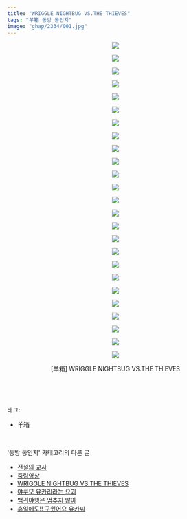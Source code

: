 ```yaml
---
title: "WRIGGLE NIGHTBUG VS.THE THIEVES"
tags: "羊箱 동방_동인지"
image: "ghap/2334/001.jpg"
---
```

<div class="article">
<p style="text-align: center; clear: none; float: none;"><img src="{{ site.nasurl }}/ghap/2334/001.jpg"/></p>
<p style="text-align: center; clear: none; float: none;"><img src="{{ site.nasurl }}/ghap/2334/002.jpg"/></p>
<p style="text-align: center; clear: none; float: none;"><img src="{{ site.nasurl }}/ghap/2334/003.jpg"/></p>
<p style="text-align: center; clear: none; float: none;"><img src="{{ site.nasurl }}/ghap/2334/004.jpg"/></p>
<p style="text-align: center; clear: none; float: none;"><img src="{{ site.nasurl }}/ghap/2334/005.jpg"/></p>
<p style="text-align: center; clear: none; float: none;"><img src="{{ site.nasurl }}/ghap/2334/006.jpg"/></p>
<p style="text-align: center; clear: none; float: none;"><img src="{{ site.nasurl }}/ghap/2334/007.jpg"/></p>
<p style="text-align: center; clear: none; float: none;"><img src="{{ site.nasurl }}/ghap/2334/008.jpg"/></p>
<p style="text-align: center; clear: none; float: none;"><img src="{{ site.nasurl }}/ghap/2334/009.jpg"/></p>
<p style="text-align: center; clear: none; float: none;"><img src="{{ site.nasurl }}/ghap/2334/010.jpg"/></p>
<p style="text-align: center; clear: none; float: none;"><img src="{{ site.nasurl }}/ghap/2334/011.jpg"/></p>
<p style="text-align: center; clear: none; float: none;"><img src="{{ site.nasurl }}/ghap/2334/012.jpg"/></p>
<p style="text-align: center; clear: none; float: none;"><img src="{{ site.nasurl }}/ghap/2334/013.jpg"/></p>
<p style="text-align: center; clear: none; float: none;"><img src="{{ site.nasurl }}/ghap/2334/014.jpg"/></p>
<p style="text-align: center; clear: none; float: none;"><img src="{{ site.nasurl }}/ghap/2334/015.jpg"/></p>
<p style="text-align: center; clear: none; float: none;"><img src="{{ site.nasurl }}/ghap/2334/016.jpg"/></p>
<p style="text-align: center; clear: none; float: none;"><img src="{{ site.nasurl }}/ghap/2334/017.jpg"/></p>
<p style="text-align: center; clear: none; float: none;"><img src="{{ site.nasurl }}/ghap/2334/018.jpg"/></p>
<p style="text-align: center; clear: none; float: none;"><img src="{{ site.nasurl }}/ghap/2334/019.jpg"/></p>
<p style="text-align: center; clear: none; float: none;"><img src="{{ site.nasurl }}/ghap/2334/020.jpg"/></p>
<p style="text-align: center; clear: none; float: none;"><img src="{{ site.nasurl }}/ghap/2334/021.jpg"/></p>
<p style="text-align: center; clear: none; float: none;"><img src="{{ site.nasurl }}/ghap/2334/022.jpg"/></p>
<p style="text-align: center; clear: none; float: none;"><img src="{{ site.nasurl }}/ghap/2334/023.jpg"/></p>
<p style="text-align: center; clear: none; float: none;"><img src="{{ site.nasurl }}/ghap/2334/024.jpg"/></p>
<p style="text-align: center; clear: none; float: none;"><img src="{{ site.nasurl }}/ghap/2334/025.jpg"/></p>
<p style="text-align: center; clear: none; float: none;">[羊箱] WRIGGLE NIGHTBUG VS.THE THIEVES</p>
<p><br/></p>
</div><br/>
<div class="tagTrail">
<p>태그: </p>
<ul>
<li>羊箱</li>
</ul>
</div><br/>
<div class="another">
<p>'동방 동인지' 카테고리의 다른 글</p>
<ul>
<li><a href="/2016-09-25-ghap_2336">전설의 교사</a></li>
<li><a href="/2016-09-25-ghap_2335">죽림영상</a></li>
<li><a href="/2016-09-25-ghap_2334">WRIGGLE NIGHTBUG VS.THE THIEVES</a></li>
<li><a href="/2016-09-25-ghap_2332">야쿠모 유카리라는 요괴</a></li>
<li><a href="/2016-09-25-ghap_2331">백귀야행은 멈추지 않아</a></li>
<li><a href="/2016-09-25-ghap_2329">휴일에도!! 구웠어요 유카씨</a></li>
</ul>
</div><br/>
<div class="cb_module cb_fluid">
<div class="cb_wrt cb_profile">
</div><!-- commentList close -->
</div><br/>
